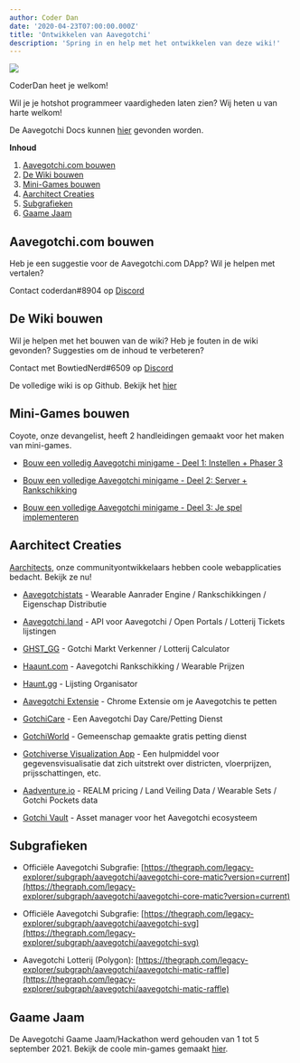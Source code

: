 ```yaml
---
author: Coder Dan
date: '2020-04-23T07:00:00.000Z'
title: 'Ontwikkelen van Aavegotchi'
description: 'Spring in en help met het ontwikkelen van deze wiki!'
---
```


<div class="headerImageContainer">
<img class="headerImage" src="/developers/codergotchi.png">
<p class="headerImageText">CoderDan heet je welkom!</p>
</div>

Wil je je hotshot programmeer vaardigheden laten zien? Wij heten u van harte welkom!

De Aavegotchi Docs kunnen [hier](https://docs.aavegotchi.com/) gevonden worden.

<div class="contentsBox">

**Inhoud**

<ol>
<li><a href=#building-aavegotchi-com>Aavegotchi.com bouwen</a></li>
<li><a href=#building-the-wiki>De Wiki bouwen</a></li>
<li><a href=#building-mini-games>Mini-Games bouwen</a></li>
<li><a href=#aarchitect-creations>Aarchitect Creaties</a></li>
<li><a href=#subgraphs>Subgrafieken</a></li>
<li><a href=#gaame-jaam>Gaame Jaam</a></li>
</ol>

</div>

## Aavegotchi.com bouwen

Heb je een suggestie voor de Aavegotchi.com DApp? Wil je helpen met vertalen?

Contact coderdan#8904 op [Discord](https://discord.com/invite/NPwnWB6)

## De Wiki bouwen

Wil je helpen met het bouwen van de wiki? Heb je fouten in de wiki gevonden? Suggesties om de inhoud te verbeteren?

Contact met BowtiedNerd#6509 op [Discord](https://discord.com/invite/NPwnWB6)

De volledige wiki is op Github. Bekijk het [hier](https://github.com/aavegotchi/aavegotchi-wiki)

## Mini-Games bouwen

Coyote, onze devangelist, heeft 2 handleidingen gemaakt voor het maken van mini-games.

* [Bouw een volledig Aavegotchi minigame - Deel 1: Instellen + Phaser 3](https://dev.to/ccoyotedev/building-a-full-stack-aavegotchi-minigame-part-1-set-up-phaser-3-29l5)

* [Bouw een volledige Aavegotchi minigame - Deel 2: Server + Rankschikking](https://dev.to/ccoyotedev/building-a-full-stack-aavegotchi-minigame-part-2-server-leaderboard-53la)

* [Bouw een volledige Aavegotchi minigame - Deel 3: Je spel implementeren](https://dev.to/ccoyotedev/building-a-full-stack-aavegotchi-minigame-part-3-deploying-your-game-mga)

## Aarchitect Creaties

[Aarchitects](/aarchitect), onze communityontwikkelaars hebben coole webapplicaties bedacht. Bekijk ze nu!

* [Aavegotchistats](https://aavegotchistats.com/) - Wearable Aanrader Engine / Rankschikkingen / Eigenschap Distributie

* [Aavegotchi.land](https://aavegotchi.land/) - API voor Aavegotchi / Open Portals / Lotterij Tickets lijstingen

* [GHST_GG](https://fireball.gg/) - Gotchi Markt Verkenner / Lotterij Calculator

* [Haaunt.com](https://haaunt.com/) - Aavegotchi Rankschikking / Wearable Prijzen

* [Haunt.gg](https://haunt.gg/) - Lijsting Organisator

* [Aavegotchi Extensie](https://chrome.google.com/webstore/detail/aavegotchi-extension/ibggmlahcckfbcghmbnbdmkmolmaejfc) - Chrome Extensie om je Aavegotchis te petten

* [GotchiCare](https://gotchicare.com/) - Een Aavegotchi Day Care/Petting Dienst

* [GotchiWorld](https://linktr.ee/gotchiworld) - Gemeenschap gemaakte gratis petting dienst

* [Gotchiverse Visualization App](https://share.streamlit.io/lavel0rz/aavegotchiproject/main/main.py) - Een hulpmiddel voor gegevensvisualisatie dat zich uitstrekt over districten, vloerprijzen, prijsschattingen, etc.

* [Aadventure.io](https://www.aadventure.io) - REALM pricing / Land Veiling Data / Wearable Sets / Gotchi Pockets data

* [Gotchi Vault](https://www.gotchivault.com/) - Asset manager voor het Aavegotchi ecosysteem

## Subgrafieken

* Officiële Aavegotchi Subgrafie: [https://thegraph.com/legacy-explorer/subgraph/aavegotchi/aavegotchi-core-matic?version=current](https://thegraph.com/legacy-explorer/subgraph/aavegotchi/aavegotchi-core-matic?version=current)

* Officiële Aavegotchi Subgrafie: [https://thegraph.com/legacy-explorer/subgraph/aavegotchi/aavegotchi-svg](https://thegraph.com/legacy-explorer/subgraph/aavegotchi/aavegotchi-svg)

* Aavegotchi Lotterij (Polygon): [https://thegraph.com/legacy-explorer/subgraph/aavegotchi/aavegotchi-matic-raffle](https://thegraph.com/legacy-explorer/subgraph/aavegotchi/aavegotchi-matic-raffle)

## Gaame Jaam

De Aavegotchi Gaame Jaam/Hackathon werd gehouden van 1 tot 5 september 2021. Bekijk de coole min-games gemaakt [hier](/gaame-jaam).